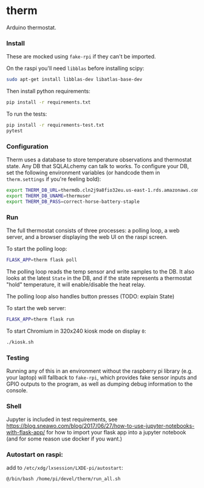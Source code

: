 # therm

Arduino thermostat.

### Install

These are mocked using `fake-rpi` if they can't be imported.

On the raspi you'll need `libblas` before installing scipy:
```bash
sudo apt-get install libblas-dev libatlas-base-dev

```

Then install python requirements:
```bash
pip install -r requirements.txt
```

To run the tests:
```bash
pip install -r requirements-test.txt
pytest

```


### Configuration

Therm uses a database to store temperature observations and thermostat state.
Any DB that SQLALchemy can talk to works. To configure your DB, set the
following environment variables (or handcode them in `therm.settings` if you're
feeling bold):
```bash
export THERM_DB_URL=thermdb.cln2j9a8fio32eu.us-east-1.rds.amazonaws.com
export THERM_DB_UNAME=thermuser
export THERM_DB_PASS=correct-horse-battery-staple
```

### Run

The full thermostat consists of three processes: a polling loop, a web server,
and a browser displaying the web UI on the raspi screen.

To start the polling loop:
```bash
FLASK_APP=therm flask poll
```

The polling loop reads the temp sensor and write samples to the DB. It also
looks at the latest `State` in the DB, and if the state represents a thermostat
"hold" temperature, it will enable/disable the heat relay. 

The polling loop also handles button presses (TODO: explain State)

To start the web server:
```bash
FLASK_APP=therm flask run
```

To start Chromium in 320x240 kiosk mode on display `0`:
```bash
./kiosk.sh
```

### Testing

Running any of this in an environment without the raspberry pi library (e.g. your laptop)
will fallback to `fake-rpi`, which provides fake sensor inputs and GPIO outputs to
the program, as well as dumping debug information to the console.


### Shell

Jupyter is included in test requirements, see 
https://blog.sneawo.com/blog/2017/06/27/how-to-use-jupyter-notebooks-with-flask-app/
for how to import your flask app into a jupyter notebook (and for some reason use docker if you want.)


### Autostart on raspi:
add to `/etc/xdg/lxsession/LXDE-pi/autostart`:
```bash
@/bin/bash /home/pi/devel/therm/run_all.sh
```

